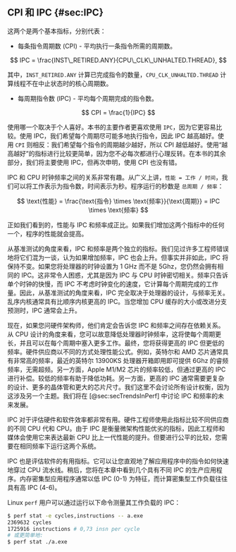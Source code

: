 

## CPI 和 IPC {#sec:IPC}

这两个是两个基本指标，分别代表：

* 每条指令周期数 (CPI) - 平均执行一条指令所需的周期数。

$$
IPC = \frac{INST\_RETIRED.ANY}{CPU\_CLK\_UNHALTED.THREAD},
$$

其中，`INST_RETIRED.ANY` 计算已完成指令的数量，`CPU_CLK_UNHALTED.THREAD` 计算线程不在中止状态时的核心周期数。

* 每周期指令数 (IPC) - 平均每个周期完成的指令数。

$$
CPI = \frac{1}{IPC}
$$

使用哪一个取决于个人喜好。本书的主要作者更喜欢使用 `IPC`，因为它更容易比较。使用 IPC，我们希望每个周期尽可能多地执行指令，因此 IPC 越高越好。使用 `CPI` 则相反：我们希望每个指令的周期越少越好，所以 CPI 越低越好。使用“越高越好”的指标进行比较更简单，因为您不必每次都进行心理反转。在本书的其余部分，我们将主要使用 IPC，但再次申明，使用 CPI 也没有错。

IPC 和 CPU 时钟频率之间的关系非常有趣。从广义上讲，`性能 = 工作 / 时间`，我们可以将工作表示为指令数，时间表示为秒。程序运行的秒数是 `总周期 / 频率`：

$$
\text{性能} = \frac{\text{指令} \times \text{频率}}{\text{周期}} = IPC \times \text{频率}
$$

正如我们看到的，性能与 IPC 和频率成正比。如果我们增加这两个指标中的任何一个，程序的性能就会提高。

从基准测试的角度来看，IPC 和频率是两个独立的指标。我们见过许多工程师错误地将它们混为一谈，认为如果增加频率，IPC 也会上升。但事实并非如此，IPC 将保持不变。如果您将处理器的时钟设置为 1 GHz 而不是 5Ghz，您仍然会拥有相同的 IPC。这非常令人困惑，尤其是因为 IPC 与 CPU 时钟密切相关。频率只告诉单个时钟的快慢，而 IPC 不考虑时钟变化的速度，它计算每个周期完成的工作量。因此，从基准测试的角度来看，IPC 完全取决于处理器的设计，与频率无关。乱序内核通常具有比顺序内核更高的 IPC。当您增加 CPU 缓存的大小或改进分支预测时，IPC 通常会上升。

现在，如果您问硬件架构师，他们肯定会告诉您 IPC 和频率之间存在依赖关系。从 CPU 设计的角度来看，您可以故意降低处理器时钟频率，这将使每个周期更长，并且可以在每个周期中塞入更多工作。最终，您将获得更高的 IPC 但更低的频率。硬件供应商以不同的方式处理性能公式。例如，英特尔和 AMD 芯片通常具有非常高的频率，最近的英特尔 13900KS 处理器开箱即用即可提供 6Ghz 的睿频频率，无需超频。另一方面，Apple M1/M2 芯片的频率较低，但通过更高的 IPC 进行补偿。较低的频率有助于降低功耗。另一方面，更高的 IPC 通常需要更复杂的设计、更多的晶体管和更大的芯片尺寸。我们这里不会讨论所有设计权衡，因为这涉及另一个主题。我们将在 [@sec:secTrendsInPerf] 中讨论 IPC 和频率的未来发展。

IPC 对于评估硬件和软件效率都非常有用。硬件工程师使用此指标比较不同供应商的不同 CPU 代和 CPU。由于 IPC 是衡量微架构性能优劣的指标，因此工程师和媒体会使用它来表达最新 CPU 比上一代性能的提升。但要进行公平的比较，您需要在相同频率下运行这两个系统。

IPC 也是评估软件的有用指标。它可以让您直观地了解应用程序中的指令如何快速地穿过 CPU 流水线。稍后，您将在本章中看到几个具有不同 IPC 的生产应用程序。内存密集型应用程序通常以低 IPC (0-1) 为特征，而计算密集型工作负载往往具有高 IPC (4-6)。

[TODO]: 讨论CPU的理论最大IPC，以及应用程序实现的IPC。

Linux `perf` 用户可以通过运行以下命令测量其工作负载的 IPC：

```bash
$ perf stat -e cycles,instructions -- a.exe
2369632 cycles
1725916 instructions # 0,73 insn per cycle
# 或更简单地:
$ perf stat ./a.exe
```
